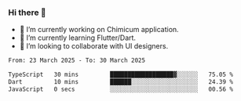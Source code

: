 ### Hi there 👋

<!--
**devcat37/devcat37** is a ✨ _special_ ✨ repository because its `README.md` (this file) appears on your GitHub profile.-->


- 🔭 I’m currently working on Chimicum application.
- 🌱 I’m currently learning Flutter/Dart.
- 👯 I’m looking to collaborate with UI designers.
<!-- - 🤔 I’m looking for help with ... -->

<!--START_SECTION:waka-->

```txt
From: 23 March 2025 - To: 30 March 2025

TypeScript   30 mins         ██████████████████▓░░░░░░   75.05 %
Dart         10 mins         ██████░░░░░░░░░░░░░░░░░░░   24.39 %
JavaScript   0 secs          ░░░░░░░░░░░░░░░░░░░░░░░░░   00.56 %
```

<!--END_SECTION:waka-->
